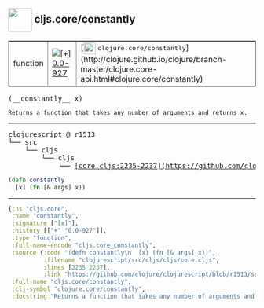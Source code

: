 ## <img width="48px" valign="middle" src="http://i.imgur.com/Hi20huC.png"> cljs.core/constantly

 <table border="1">
<tr>
<td>function</td>
<td><a href="https://github.com/cljsinfo/api-refs/tree/0.0-927"><img valign="middle" alt="[+] 0.0-927" src="https://img.shields.io/badge/+-0.0--927-lightgrey.svg"></a> </td>
<td>
[<img height="24px" valign="middle" src="http://i.imgur.com/1GjPKvB.png"> <samp>clojure.core/constantly</samp>](http://clojure.github.io/clojure/branch-master/clojure.core-api.html#clojure.core/constantly)
</td>
</tr>
</table>

 <samp>
(__constantly__ x)<br>
</samp>

```
Returns a function that takes any number of arguments and returns x.
```

---

 <pre>
clojurescript @ r1513
└── src
    └── cljs
        └── cljs
            └── <ins>[core.cljs:2235-2237](https://github.com/clojure/clojurescript/blob/r1513/src/cljs/cljs/core.cljs#L2235-L2237)</ins>
</pre>

```clj
(defn constantly
  [x] (fn [& args] x))
```


---

```clj
{:ns "cljs.core",
 :name "constantly",
 :signature ["[x]"],
 :history [["+" "0.0-927"]],
 :type "function",
 :full-name-encode "cljs.core_constantly",
 :source {:code "(defn constantly\n  [x] (fn [& args] x))",
          :filename "clojurescript/src/cljs/cljs/core.cljs",
          :lines [2235 2237],
          :link "https://github.com/clojure/clojurescript/blob/r1513/src/cljs/cljs/core.cljs#L2235-L2237"},
 :full-name "cljs.core/constantly",
 :clj-symbol "clojure.core/constantly",
 :docstring "Returns a function that takes any number of arguments and returns x."}

```
